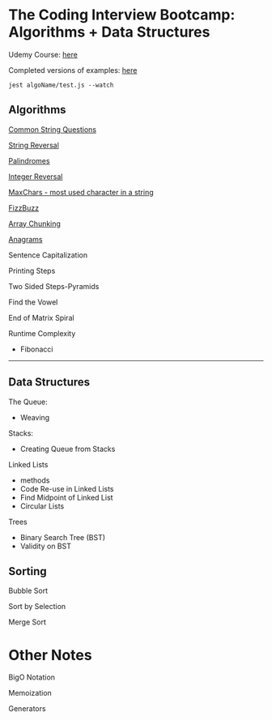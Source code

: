 # The Coding Interview Bootcamp: Algorithms + Data Structures

Udemy Course: [here](https://www.udemy.com/course/coding-interview-bootcamp-algorithms-and-data-structure)

Completed versions of examples: [here](https://github.com/StephenGrider/algocasts)

```
jest algoName/test.js --watch
```

## Algorithms

[Common String Questions](https://github.com/Cwarcup/notes/blob/main/root/Algorithms-Masterclass/Algo-Data-Structures-bootcamp/exercises/maxchar/maxchar.md#common-string-questions)

[String Reversal](https://github.com/Cwarcup/notes/blob/main/root/Algorithms-Masterclass/Algo-Data-Structures-bootcamp/exercises/reversestring/reverse-string.md#reverse-string)

[Palindromes](https://github.com/Cwarcup/notes/blob/main/root/Algorithms-Masterclass/Algo-Data-Structures-bootcamp/exercises/palindrome/palindrome.md#Palindrome)

[Integer Reversal](https://github.com/Cwarcup/notes/blob/main/root/Algorithms-Masterclass/Algo-Data-Structures-bootcamp/exercises/reverseint/reverseint.md#Reverse-Integer)

[MaxChars - most used character in a string](https://github.com/Cwarcup/notes/blob/main/root/Algorithms-Masterclass/Algo-Data-Structures-bootcamp/exercises/maxchar/maxchar.md#Max-Character)

[FizzBuzz](https://github.com/Cwarcup/notes/blob/main/root/Algorithms-Masterclass/Algo-Data-Structures-bootcamp/exercises/fizzbuzz/fizzbuzz.md#FizzBuzz)

[Array Chunking](https://github.com/Cwarcup/notes/blob/main/root/Algorithms-Masterclass/Algo-Data-Structures-bootcamp/exercises/chunk/chunk.md#Chunk)

[Anagrams](https://github.com/Cwarcup/notes/blob/main/root/Algorithms-Masterclass/Algo-Data-Structures-bootcamp/exercises/anagrams/anagrams.md)

Sentence Capitalization

Printing Steps

Two Sided Steps-Pyramids

Find the Vowel

End of Matrix Spiral

Runtime Complexity
  - Fibonacci


---

## Data Structures

The Queue:
- Weaving

Stacks:
- Creating Queue from Stacks

Linked Lists
  - methods
  - Code Re-use in Linked Lists
  - Find Midpoint of Linked List
  - Circular Lists
  
Trees
  - Binary Search Tree (BST)
  - Validity on BST


## Sorting

Bubble Sort

Sort by Selection

Merge Sort

# Other Notes

BigO Notation

Memoization

Generators
